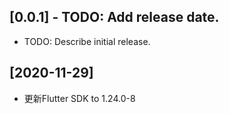 ## [0.0.1] - TODO: Add release date.

* TODO: Describe initial release.

## [2020-11-29] 
* 更新Flutter SDK to 1.24.0-8

